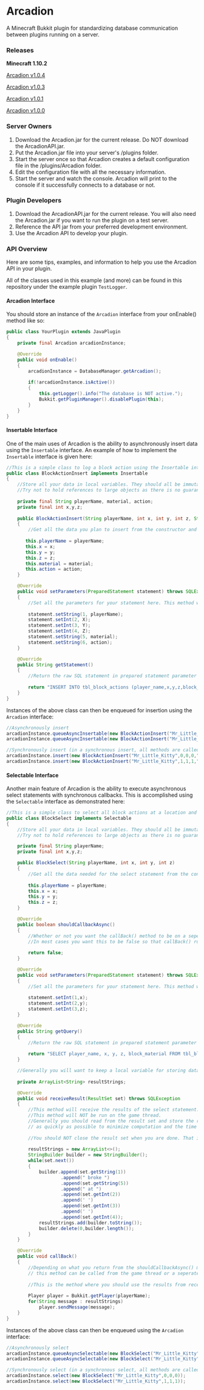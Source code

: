 # Arcadion
A Minecraft Bukkit plugin for standardizing database communication between plugins running on a server.

### Releases

__**Minecraft 1.10.2**__

[Arcadion v1.0.4](https://github.com/MrLittleKitty/Arcadion/releases/tag/v1.0.4)

[Arcadion v1.0.3](https://github.com/MrLittleKitty/Arcadion/releases/tag/v1.0.3)

[Arcadion v1.0.1](https://github.com/MrLittleKitty/Arcadion/releases/tag/v1.0.1)

[Arcadion v1.0.0](https://github.com/MrLittleKitty/Arcadion/releases/tag/v1.0.0)


### Server Owners
1. Download the Arcadion.jar for the current release. Do NOT download the ArcadionAPI.jar.
2. Put the Arcadion.jar file into your server's /plugins folder.
3. Start the server once so that Arcadion creates a default configuration file in the /plugins/Arcadion folder.
4. Edit the configuration file with all the necessary information.
5. Start the server and watch the console. Arcadion will print to the console if it successfully connects to a database or not.

### Plugin Developers
1. Download the ArcadionAPI.jar for the current release. You will also need the Arcadion.jar if you want to run the plugin on a test server.
2. Reference the API jar from your preferred development environment.
3. Use the Arcadion API to develop your plugin.

### API Overview
Here are some tips, examples, and information to help you use the Arcadion API in your plugin.

All of the classes used in this example (and more) can be found in this repository under the example plugin ``TestLogger``.

#### Arcadion Interface
You should store an instance of the ``Arcadion`` interface from your onEnable() method like so:
```java
public class YourPlugin extends JavaPlugin
{
    private final Arcadion arcadionInstance;

    @Override
    public void onEnable()
    {
        arcadionInstance = DatabaseManager.getArcadion();
        
        if(!arcadionInstance.isActive())
        {
            this.getLogger().info("The database is NOT active.");
            Bukkit.getPluginManager().disablePlugin(this);
        }
    }
}
```
#### Insertable Interface
One of the main uses of Arcadion is the ability to asynchronously insert data using the ``Insertable`` interface.
An example of how to implement the ``Insertable`` interface is given here:
```java
//This is a simple class to log a block action using the Insertable interface.
public class BlockActionInsert implements Insertable
{
    //Store all your data in local variables. They should all be immutable.
    //Try not to hold references to large objects as there is no guarantee when they will be released.
    
    private final String playerName, material, action;
    private final int x,y,z;
   
    public BlockActionInsert(String playerName, int x, int y, int z, String material, String action)
    {
        //Get all the data you plan to insert from the constructor and store it in variables.
        
       this.playerName = playerName;
       this.x = x;
       this.y = y;
       this.z = z;
       this.material = material;
       this.action = action;
    }

    @Override
    public void setParameters(PreparedStatement statement) throws SQLException
    {
        //Set all the parameters for your statement here. This method will NOT be called on the game thread.
        
        statement.setString(1, playerName);
        statement.setInt(2, X);
        statement.setInt(3, Y);
        statement.setInt(4, Z);
        statement.setString(5, material);
        statement.setString(6, action);
    }

    @Override
    public String getStatement()
    {
        //Return the raw SQL statement in prepared statement parameter form.
    
        return "INSERT INTO tbl_block_actions (player_name,x,y,z,block_material,action) VALUES (?,?,?,?,?,?);";
    }
}
```
Instances of the above class can then be enqueued for insertion using the ``Arcadion`` interface:
```java
//Asynchronously insert
arcadionInstance.queueAsyncInsertable(new BlockActionInsert("Mr_Little_Kitty",0,0,0,"DIRT","BREAK"));
arcadionInstance.queueAsyncInsertable(new BlockActionInsert("Mr_Little_Kitty",1,1,1,"DIRT","PLACE"));

//Synchronously insert (in a synchronous insert, all methods are called from the game thread)
arcadionInstance.insert(new BlockActionInsert("Mr_Little_Kitty",0,0,0,"DIRT","BREAK"));
arcadionInstance.insert(new BlockActionInsert("Mr_Little_Kitty",1,1,1,"DIRT","PLACE"));
```
#### Selectable Interface
Another main feature of Arcadion is the ability to execute asynchronous select statements with synchronous callbacks.
This is accomplished using the ``Selectable`` interface as demonstrated here:
```java
//This is a simple class to select all block actions at a location and print them to a specified player.
public class BlockSelect implements Selectable
{
    //Store all your data in local variables. They should all be immutable.
    //Try not to hold references to large objects as there is no guarantee when they will be released.

    private final String playerName;
    private final int x,y,z;

    public BlockSelect(String playerName, int x, int y, int z)
    {
        //Get all the data needed for the select statement from the constructor and store it in variables.
    
        this.playerName = playerName;
        this.x = x;
        this.y = y;
        this.z = z;
    }

    @Override
    public boolean shouldCallbackAsync()
    {
        //Whether or not you want the callBack() method to be on a seperate thread.
        //In most cases you want this to be false so that callBack() runs on the game thread.
    
        return false;
    }

    @Override
    public void setParameters(PreparedStatement statement) throws SQLException
    {
        //Set all the parameters for your statement here. This method will NOT be called on the game thread.
    
        statement.setInt(1,x);
        statement.setInt(2,y);
        statement.setInt(3,z);
    }

    @Override
    public String getQuery()
    {
        //Return the raw SQL statement in prepared statement parameter form.
    
        return "SELECT player_name, x, y, z, block_material FROM tbl_block_actions WHERE x=? AND y=? AND z=?;";
    }

    //Generally you will want to keep a local variable for storing data to use in the callback() method.
    
    private ArrayList<String> resultStrings;

    @Override
    public void receiveResult(ResultSet set) throws SQLException
    {
        //This method will receive the results of the select statement.
        //This method will NOT be run on the game thread.
        //Generally you should read from the result set and store the returned data in local variables
        // as quickly as possible to minimize computation and the time that the result set is open.
        
        //You should NOT close the result set when you are done. That is taken care of later.
    
        resultStrings = new ArrayList<>();
        StringBuilder builder = new StringBuilder();
        while(set.next())
        {
            builder.append(set.getString(1))
                    .append(" broke ")
                    .append(set.getString(5))
                    .append(" at ")
                    .append(set.getInt(2))
                    .append(' ')
                    .append(set.getInt(3))
                    .append(' ')
                    .append(set.getInt(4));
            resultStrings.add(builder.toString());
            builder.delete(0,builder.length());
        }
    }

    @Override
    public void callBack()
    {
        //Depending on what you return from the shouldCallbackAsync() method,
        // this method can be called from the game thread or a seperate thread.
        
        //This is the method where you should use the results from receiveResult() and act upon them.
    
        Player player = Bukkit.getPlayer(playerName);
        for(String message : resultStrings)
            player.sendMessage(message);
    }
}
```
Instances of the above class can then be enqueued using the ``Arcadion`` interface:
```java
//Asynchronously select
arcadionInstance.queueAsyncSelectable(new BlockSelect("Mr_Little_Kitty",0,0,0));
arcadionInstance.queueAsyncSelectable(new BlockSelect("Mr_Little_Kitty",1,1,1));

//Synchronously select (in a synchronous select, all methods are called from the game thread)
arcadionInstance.select(new BlockSelect("Mr_Little_Kitty",0,0,0));
arcadionInstance.select(new BlockSelect("Mr_Little_Kitty",1,1,1));
```
